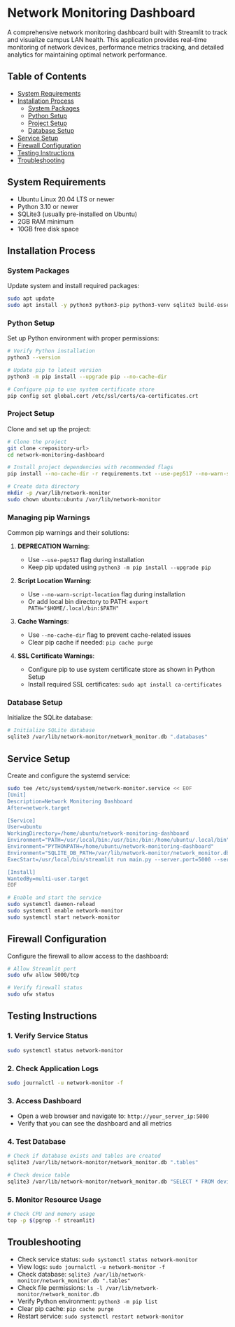 # Network Monitoring Dashboard

A comprehensive network monitoring dashboard built with Streamlit to track and visualize campus LAN health. This application provides real-time monitoring of network devices, performance metrics tracking, and detailed analytics for maintaining optimal network performance.

## Table of Contents
- [System Requirements](#system-requirements)
- [Installation Process](#installation-process)
  - [System Packages](#system-packages)
  - [Python Setup](#python-setup)
  - [Project Setup](#project-setup)
  - [Database Setup](#database-setup)
- [Service Setup](#service-setup)
- [Firewall Configuration](#firewall-configuration)
- [Testing Instructions](#testing-instructions)
- [Troubleshooting](#troubleshooting)

## System Requirements
- Ubuntu Linux 20.04 LTS or newer
- Python 3.10 or newer
- SQLite3 (usually pre-installed on Ubuntu)
- 2GB RAM minimum
- 10GB free disk space

## Installation Process

### System Packages
Update system and install required packages:
```bash
sudo apt update
sudo apt install -y python3 python3-pip python3-venv sqlite3 build-essential python3-dev
```

### Python Setup
Set up Python environment with proper permissions:
```bash
# Verify Python installation
python3 --version

# Update pip to latest version
python3 -m pip install --upgrade pip --no-cache-dir

# Configure pip to use system certificate store
pip config set global.cert /etc/ssl/certs/ca-certificates.crt
```

### Project Setup
Clone and set up the project:
```bash
# Clone the project
git clone <repository-url>
cd network-monitoring-dashboard

# Install project dependencies with recommended flags
pip install --no-cache-dir -r requirements.txt --use-pep517 --no-warn-script-location

# Create data directory
mkdir -p /var/lib/network-monitor
sudo chown ubuntu:ubuntu /var/lib/network-monitor
```

### Managing pip Warnings
Common pip warnings and their solutions:

1. **DEPRECATION Warning**:
   - Use `--use-pep517` flag during installation
   - Keep pip updated using `python3 -m pip install --upgrade pip`

2. **Script Location Warning**:
   - Use `--no-warn-script-location` flag during installation
   - Or add local bin directory to PATH: `export PATH="$HOME/.local/bin:$PATH"`

3. **Cache Warnings**:
   - Use `--no-cache-dir` flag to prevent cache-related issues
   - Clear pip cache if needed: `pip cache purge`

4. **SSL Certificate Warnings**:
   - Configure pip to use system certificate store as shown in Python Setup
   - Install required SSL certificates: `sudo apt install ca-certificates`

### Database Setup
Initialize the SQLite database:
```bash
# Initialize SQLite database
sqlite3 /var/lib/network-monitor/network_monitor.db ".databases"
```

## Service Setup
Create and configure the systemd service:
```bash
sudo tee /etc/systemd/system/network-monitor.service << EOF
[Unit]
Description=Network Monitoring Dashboard
After=network.target

[Service]
User=ubuntu
WorkingDirectory=/home/ubuntu/network-monitoring-dashboard
Environment="PATH=/usr/local/bin:/usr/bin:/bin:/home/ubuntu/.local/bin"
Environment="PYTHONPATH=/home/ubuntu/network-monitoring-dashboard"
Environment="SQLITE_DB_PATH=/var/lib/network-monitor/network_monitor.db"
ExecStart=/usr/local/bin/streamlit run main.py --server.port=5000 --server.address=0.0.0.0

[Install]
WantedBy=multi-user.target
EOF

# Enable and start the service
sudo systemctl daemon-reload
sudo systemctl enable network-monitor
sudo systemctl start network-monitor
```

## Firewall Configuration
Configure the firewall to allow access to the dashboard:
```bash
# Allow Streamlit port
sudo ufw allow 5000/tcp

# Verify firewall status
sudo ufw status
```

## Testing Instructions

### 1. Verify Service Status
```bash
sudo systemctl status network-monitor
```

### 2. Check Application Logs
```bash
sudo journalctl -u network-monitor -f
```

### 3. Access Dashboard
- Open a web browser and navigate to: `http://your_server_ip:5000`
- Verify that you can see the dashboard and all metrics

### 4. Test Database
```bash
# Check if database exists and tables are created
sqlite3 /var/lib/network-monitor/network_monitor.db ".tables"

# Check device table
sqlite3 /var/lib/network-monitor/network_monitor.db "SELECT * FROM devices;"
```

### 5. Monitor Resource Usage
```bash
# Check CPU and memory usage
top -p $(pgrep -f streamlit)
```

## Troubleshooting
- Check service status: `sudo systemctl status network-monitor`
- View logs: `sudo journalctl -u network-monitor -f`
- Check database: `sqlite3 /var/lib/network-monitor/network_monitor.db ".tables"`
- Check file permissions: `ls -l /var/lib/network-monitor/network_monitor.db`
- Verify Python environment: `python3 -m pip list`
- Clear pip cache: `pip cache purge`
- Restart service: `sudo systemctl restart network-monitor`
